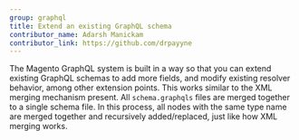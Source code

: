 ```yaml
---
group: graphql
title: Extend an existing GraphQL schema
contributor_name: Adarsh Manickam
contributor_link: https://github.com/drpayyne
---
```


The Magento GraphQL system is built in a way so that you can extend existing GraphQL schemas to add more fields, and modify existing resolver behavior, among other extension points. This works similar to the XML merging mechanism present. All `schema.graphqls` files are merged together to a single schema file. In this process, all nodes with the same type name are merged together and recursively added/replaced, just like how XML merging works.
